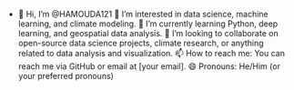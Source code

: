 - 👋 Hi, I’m @HAMOUDA121
👀 I’m interested in data science, machine learning, and climate modeling.
🌱 I’m currently learning Python, deep learning, and geospatial data analysis.
💞️ I’m looking to collaborate on open-source data science projects, climate research, or anything related to data analysis and visualization.
📫 How to reach me: You can reach me via GitHub or email at [your email].
😄 Pronouns: He/Him (or your preferred pronouns)

<!---
HAMOUDA121/HAMOUDA121 is a ✨ special ✨ repository because its `README.md` (this file) appears on your GitHub profile.
You can click the Preview link to take a look at your changes.
--->
